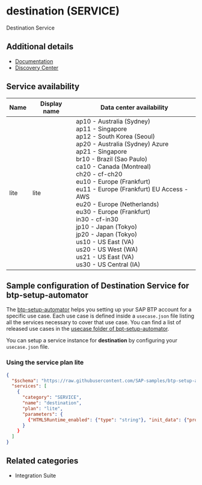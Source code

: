 # destination (SERVICE)

Destination Service

## Additional details

- [Documentation](https://help.sap.com/viewer/cca91383641e40ffbe03bdc78f00f681/Cloud/en-US/34010ace6ac84574a4ad02f5055d3597.html)
- [Discovery Center](https://discovery-center.cloud.sap/#/serviceCatalog/destination)

## Service availability

| Name | Display name | Data center availability  |
|------|----------------|---------------------------|
|  lite  |  lite  | ap10 - Australia (Sydney)<br> ap11 - Singapore<br> ap12 - South Korea (Seoul)<br> ap20 - Australia (Sydney) Azure<br> ap21 - Singapore<br> br10 - Brazil (Sao Paulo)<br> ca10 - Canada (Montreal)<br> ch20 - cf-ch20<br> eu10 - Europe (Frankfurt)<br> eu11 - Europe (Frankfurt) EU Access - AWS<br> eu20 - Europe (Netherlands)<br> eu30 - Europe (Frankfurt)<br> in30 - cf-in30<br> jp10 - Japan (Tokyo)<br> jp20 - Japan (Tokyo)<br> us10 - US East (VA)<br> us20 - US West (WA)<br> us21 - US East (VA)<br> us30 - US Central (IA)  |

## Sample configuration of **Destination Service** for btp-setup-automator

The [btp-setup-automator](https://github.com/SAP-samples/btp-setup-automator) helps you setting up your SAP BTP account for a specific use case. Each use case is defined inside a `usecase.json` file listing all the services necessary to cover that use case. You can find a list of released use cases in the [usecase folder of bpt-setup-automator](https://github.com/SAP-samples/btp-setup-automator/tree/main/usecases).

You can setup a service instance for **destination** by configuring your `usecase.json` file.

### Using the service plan **lite**

```json
{
  "$schema": "https://raw.githubusercontent.com/SAP-samples/btp-setup-automator/main/libs/btpsa-usecase.json",
  "services": [
    {
      "category": "SERVICE",
      "name": "destination",
      "plan": "lite",
      "parameters": {
        {"HTML5Runtime_enabled": {"type": "string"}, "init_data": {"properties": {"subaccount": {"properties": {"destinations": {"items": [{"properties": {"Authentication": {"type": "string"}, "Description": {"type": "string"}, "Name": {"type": "string"}, "ProxyType": {"type": "string"}, "Type": {"type": "string"}, "URL": {"type": "string"}, "URL.headers.X-ApplicationKey": {"type": "string"}, "audience": {"type": "string"}, "authnContextClassRef": {"type": "string"}, "clientKey": {"type": "string"}, "nameIdFormat": {"type": "string"}, "tc.clientId": {"type": "string"}, "tc.provider_type": {"type": "string"}, "tc.ui.group": {"type": "string"}, "tc.ui.label": {"type": "string"}, "tokenServicePassword": {"type": "string"}, "tokenServiceURL": {"type": "string"}, "tokenServiceURL.headers.X-ApplicationKey": {"type": "string"}, "tokenServiceURL.queries.client_id": {"type": "string"}, "tokenServiceURL.queries.client_secret": {"type": "string"}, "tokenServiceURLType": {"type": "string"}, "tokenServiceUser": {"type": "string"}}, "required": ["Name", "Type", "URL", "Authentication", "ProxyType", "tokenServiceURLType", "audience", "Description", "authnContextClassRef", "tokenServiceURL.headers.X-ApplicationKey", "tokenServiceURL.queries.client_secret", "tokenServiceUser", "tokenServiceURL", "tokenServicePassword", "tc.ui.group", "tc.ui.label", "clientKey", "nameIdFormat", "URL.headers.X-ApplicationKey", "tokenServiceURL.queries.client_id", "tc.provider_type", "tc.clientId"], "type": "object"}, {"properties": {"Authentication": {"type": "string"}, "Description": {"type": "string"}, "Name": {"type": "string"}, "ProxyType": {"type": "string"}, "SystemUser": {"type": "string"}, "Type": {"type": "string"}, "URL": {"type": "string"}, "apiKey": {"type": "string"}, "audience": {"type": "string"}, "authnContextClassRef": {"type": "string"}, "clientKey": {"type": "string"}, "companyId": {"type": "string"}, "nameIdFormat": {"type": "string"}, "nameQualifier": {"type": "string"}, "tc.clientId": {"type": "string"}, "tc.provider_type": {"type": "string"}, "tc.ui.group": {"type": "string"}, "tc.ui.label": {"type": "string"}, "tokenServiceURL": {"type": "string"}, "tokenServiceURLType": {"type": "string"}}, "required": ["Name", "Type", "URL", "Authentication", "ProxyType", "tokenServiceURLType", "audience", "Description", "authnContextClassRef", "apiKey", "tokenServiceURL", "tc.ui.group", "tc.ui.label", "companyId", "clientKey", "nameIdFormat", "SystemUser", "nameQualifier", "tc.provider_type", "tc.clientId"], "type": "object"}, {"properties": {"Authentication": {"type": "string"}, "Description": {"type": "string"}, "Name": {"type": "string"}, "ProxyType": {"type": "string"}, "Type": {"type": "string"}, "URL": {"type": "string"}, "URL.headers.apikey": {"type": "string"}, "URL.queries.realm": {"type": "string"}, "audience": {"type": "string"}, "authnContextClassRef": {"type": "string"}, "clientKey": {"type": "string"}, "nameIdFormat": {"type": "string"}, "tc.provider_type": {"type": "string"}, "tc.ui.group": {"type": "string"}, "tc.ui.label": {"type": "string"}, "tokenServicePassword": {"type": "string"}, "tokenServiceURL": {"type": "string"}, "tokenServiceURL.headers.apikey": {"type": "string"}, "tokenServiceURLType": {"type": "string"}, "tokenServiceUser": {"type": "string"}}, "required": ["Name", "Type", "URL", "Authentication", "ProxyType", "tokenServiceURL.headers.apikey", "tokenServiceURLType", "audience", "Description", "authnContextClassRef", "tokenServiceUser", "tokenServiceURL", "tokenServicePassword", "tc.ui.group", "tc.ui.label", "URL.headers.apikey", "URL.queries.realm", "clientKey", "nameIdFormat", "tc.provider_type"], "type": "object"}, {"properties": {"Authentication": {"type": "string"}, "Description": {"type": "string"}, "Name": {"type": "string"}, "ProxyType": {"type": "string"}, "Type": {"type": "string"}, "URL": {"type": "string"}, "apiKey": {"type": "string"}, "audience": {"type": "string"}, "authnContextClassRef": {"type": "string"}, "clientKey": {"type": "string"}, "companyId": {"type": "string"}, "nameIdFormat": {"type": "string"}, "tc.provider_type": {"type": "string"}, "tokenServiceURL": {"type": "string"}, "tokenServiceURLType": {"type": "string"}}, "required": ["Name", "Type", "URL", "Authentication", "ProxyType", "tokenServiceURLType", "audience", "companyId", "Description", "authnContextClassRef", "apiKey", "clientKey", "nameIdFormat", "tokenServiceURL", "tc.provider_type"], "type": "object"}, {"properties": {"Authentication": {"type": "string"}, "Description": {"type": "string"}, "Name": {"type": "string"}, "ProxyType": {"type": "string"}, "Type": {"type": "string"}, "URL": {"type": "string"}, "audience": {"type": "string"}, "authnContextClassRef": {"type": "string"}, "clientKey": {"type": "string"}, "tc.concur.auth.req.token.enabled": {"type": "string"}, "tc.concur.companyUUID": {"type": "string"}, "tc.concur.dc": {"type": "string"}, "tc.grant_type": {"type": "string"}, "tc.provider_type": {"type": "string"}, "tc.ui.group": {"type": "string"}, "tc.ui.label": {"type": "string"}, "tokenServicePassword": {"type": "string"}, "tokenServiceURL": {"type": "string"}, "tokenServiceURLType": {"type": "string"}, "tokenServiceUser": {"type": "string"}}, "required": ["Name", "Type", "URL", "Authentication", "ProxyType", "tokenServiceURLType", "audience", "Description", "authnContextClassRef", "tokenServiceUser", "tokenServiceURL", "tc.concur.dc", "tc.grant_type", "tokenServicePassword", "tc.ui.group", "tc.ui.label", "clientKey", "tc.concur.companyUUID", "tc.concur.auth.req.token.enabled", "tc.provider_type"], "type": "object"}, {"properties": {"Authentication": {"type": "string"}, "Description": {"type": "string"}, "Name": {"type": "string"}, "ProxyType": {"type": "string"}, "Type": {"type": "string"}, "URL": {"type": "string"}, "tc.languages": {"type": "string"}}, "required": ["Name", "Type", "URL", "Authentication", "ProxyType", "Description", "tc.languages"], "type": "object"}, {"properties": {"Authentication": {"type": "string"}, "Description": {"type": "string"}, "Name": {"type": "string"}, "ProxyType": {"type": "string"}, "Type": {"type": "string"}, "URL": {"type": "string"}, "URL.queries.sap-client": {"type": "string"}, "audience": {"type": "string"}, "authnContextClassRef": {"type": "string"}, "clientKey": {"type": "string"}, "tc.provider_type": {"type": "string"}, "tc.ui.group": {"type": "string"}, "tc.ui.label": {"type": "string"}, "tokenServicePassword": {"type": "string"}, "tokenServiceURL": {"type": "string"}, "tokenServiceURLType": {"type": "string"}, "tokenServiceUser": {"type": "string"}}, "required": ["Name", "Type", "URL", "Authentication", "ProxyType", "tc.ui.label", "tokenServiceURLType", "audience", "Description", "authnContextClassRef", "clientKey", "tokenServiceUser", "tokenServiceURL", "URL.queries.sap-client", "tc.provider_type", "tokenServicePassword", "tc.ui.group"], "type": "object"}, {"properties": {"Authentication": {"type": "string"}, "Description": {"type": "string"}, "Name": {"type": "string"}, "ProxyType": {"type": "string"}, "Type": {"type": "string"}, "URL": {"type": "string"}, "audience": {"type": "string"}, "authnContextClassRef": {"type": "string"}, "clientKey": {"type": "string"}, "tc.concur.auth.req.token.enabled": {"type": "string"}, "tc.concur.companyUUID": {"type": "string"}, "tc.concur.dc": {"type": "string"}, "tc.grant_type": {"type": "string"}, "tc.provider_type": {"type": "string"}, "tc.ui.group": {"type": "string"}, "tc.ui.label": {"type": "string"}, "tokenServicePassword": {"type": "string"}, "tokenServiceURL": {"type": "string"}, "tokenServiceURLType": {"type": "string"}, "tokenServiceUser": {"type": "string"}}, "required": ["Name", "Type", "URL", "Authentication", "ProxyType", "tokenServiceURLType", "audience", "Description", "authnContextClassRef", "tokenServiceUser", "tokenServiceURL", "tc.concur.dc", "tc.grant_type", "tokenServicePassword", "tc.ui.group", "tc.ui.label", "clientKey", "tc.concur.companyUUID", "tc.concur.auth.req.token.enabled", "tc.provider_type"], "type": "object"}, {"properties": {"Authentication": {"type": "string"}, "Name": {"type": "string"}, "Password": {"type": "string"}, "ProxyType": {"type": "string"}, "Type": {"type": "string"}, "URL": {"type": "string"}, "User": {"type": "string"}}, "required": ["Name", "Type", "URL", "Authentication", "ProxyType", "User", "Password"], "type": "object"}], "type": "array"}, "existing_destinations_policy": {"type": "string"}}, "required": ["existing_destinations_policy", "destinations"], "type": "object"}}, "required": ["subaccount"], "type": "object"}}
      }
    }
  ]
}
```

## Related categories

- Integration Suite